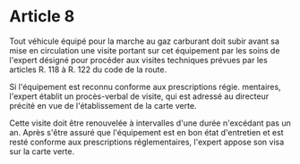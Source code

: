 # Article 8

Tout véhicule équipé pour la marche au gaz carburant doit subir avant sa mise en circulation une visite portant sur cet équipement par les soins de l'expert désigné pour procéder aux visites techni­ques prévues par les articles R. 118 à R. 122 du code de la route.

Si l'équipement est reconnu conforme aux prescriptions régie. mentaires, l'expert établit un procès-verbal de visite, qui est adressé au directeur précité en vue de l'établissement de la carte verte.

Cette visite doit être renouvelée à intervalles d'une durée n'excédant pas un an. Après s'être assuré que l'équipement est en bon état d'entretien et est resté conforme aux prescriptions réglementaires, l'expert appose son visa sur la carte verte.
